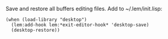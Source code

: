 Save and restore all buffers editing files.
Add to ~/.lem/init.lisp:

```common-lisp
(when (load-library "desktop")
  (lem:add-hook lem:*exit-editor-hook* 'desktop-save)
  (desktop-restore))



